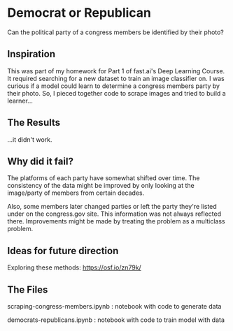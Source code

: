 # Democrat or Republican

Can the political party of a congress members be identified by their photo?

## Inspiration
This was part of my homework for Part 1 of fast.ai's Deep Learning Course. It required searching for a new dataset to train an image classifier on. I was curious if a model could learn to determine a congress members party by their photo. So, I pieced together code to scrape images and tried to build a learner...


## The Results
...it didn't work. 

## Why did it fail?

The platforms of each party have somewhat shifted over time. The consistency of the data might be improved by only looking at the image/party of members from certain decades. 

Also, some members later changed parties or left the party they're listed under on the congress.gov site. This information was not always reflected there. Improvements might be made by treating the problem as a multiclass problem. 

## Ideas for future direction
Exploring these methods:
https://osf.io/zn79k/

## The Files 

scraping-congress-members.ipynb : notebook with code to generate data 

democrats-republicans.ipynb : notebook with code to train model with data 
